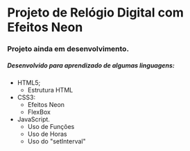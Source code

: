 # Projeto de Relógio Digital com Efeitos Neon

### Projeto ainda em desenvolvimento.

##### Desenvolvido para aprendizado de algumas linguagens:

- HTML5;
   + Estrutura HTML
- CSS3: 
  	+ Efeitos Neon
  	+ FlexBox
- JavaScript.
  	+ Uso de Funções
  	+ Uso de Horas
  	+ Uso do "setInterval"




